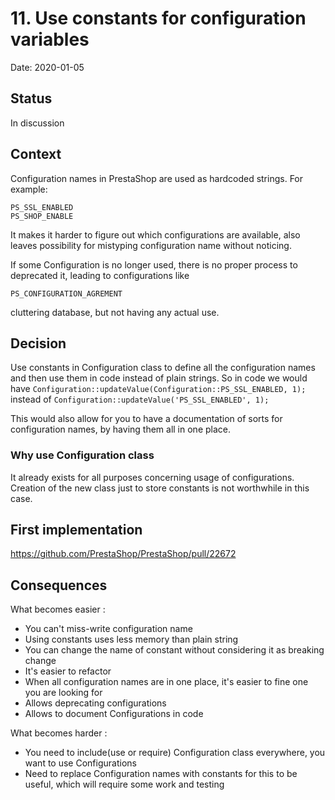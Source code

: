 # 11. Use constants for configuration variables

Date: 2020-01-05

## Status

In discussion

## Context

Configuration names in PrestaShop are used as hardcoded strings.
For example:
    
    PS_SSL_ENABLED
    PS_SHOP_ENABLE
 
It makes it harder to figure out which configurations are available, also leaves possibility for mistyping configuration name without noticing.

If some Configuration is no longer used, there is no proper process to deprecated it, leading to configurations like 

    PS_CONFIGURATION_AGREMENT 

cluttering database, but not having any actual use.  

## Decision

Use constants in Configuration class to define all the configuration names and then use them in code instead of plain strings. 
So in code we would have `Configuration::updateValue(Configuration::PS_SSL_ENABLED, 1);` instead of `Configuration::updateValue('PS_SSL_ENABLED', 1);`

This would also allow for you to have a documentation of sorts for configuration names, by having them all in one place.

### Why use Configuration class
It already exists for all purposes concerning usage of configurations. Creation of the new class just to store
constants is not worthwhile in this case.

## First implementation

https://github.com/PrestaShop/PrestaShop/pull/22672

## Consequences

What becomes easier :

- You can't miss-write configuration name
- Using constants uses less memory than plain string
- You can change the name of constant without considering it as breaking change
- It's easier to refactor
- When all configuration names are in one place, it's easier to fine one you are looking for
- Allows deprecating configurations
- Allows to document Configurations in code

What becomes harder :
- You need to include(use or require) Configuration class everywhere, you want to use Configurations
- Need to replace Configuration names with constants for this to be useful, which will require some work and testing
